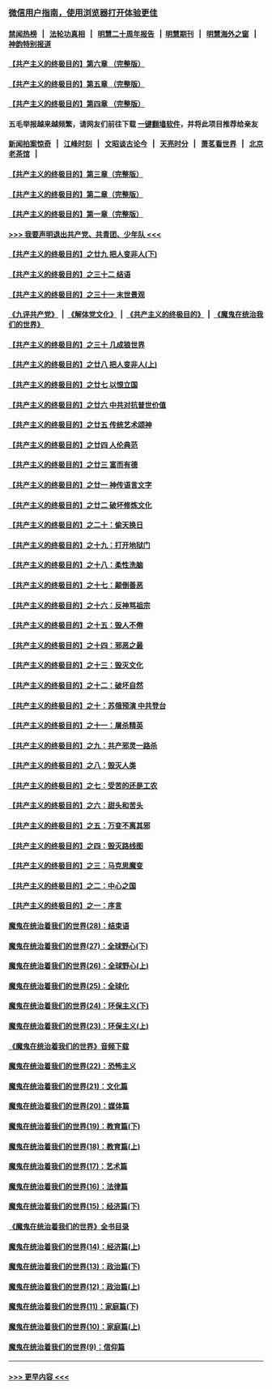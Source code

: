 ### [微信用户指南，使用浏览器打开体验更佳](https://github.com/gfw-breaker/banned-news1/blob/master/indexes/wechat-guide.md?t=0)
#### [禁闻热榜](热点新闻.md?t=0)  &nbsp;&nbsp;|&nbsp;&nbsp; [法轮功真相](https://github.com/gfw-breaker/truth/blob/master/README.md?t=0) &nbsp;&nbsp;|&nbsp;&nbsp; [明慧二十周年报告](https://github.com/gfw-breaker/mh-reports/blob/master/README.md?t=0) &nbsp;&nbsp;|&nbsp;&nbsp;[明慧期刊](https://github.com/gfw-breaker/mh-qikan) &nbsp;&nbsp;|&nbsp;&nbsp; [明慧海外之窗](https://github.com/gfw-breaker/mh-news/blob/master/README.md?t=0) &nbsp;&nbsp;|&nbsp;&nbsp; [神韵特别报道](https://github.com/gfw-breaker/mh-news/blob/master/shenyun.md?t=0)
#### [【共产主义的终极目的】第六章 （完整版）](../pages/nsc422/n11428913.md?t=02092055) 
#### [【共产主义的终极目的】第五章 （完整版）](../pages/nsc422/n11428912.md?t=02092055) 
#### [【共产主义的终极目的】第四章 （完整版）](../pages/nsc422/n11428907.md?t=02092055) 
#### 五毛举报越来越频繁，请网友们前往下载 [一键翻墙软件](https://github.com/gfw-breaker/ssr-accounts)，并将此项目推荐给亲友
#### [新闻拍案惊奇](https://github.com/gfw-breaker/banned-news1/blob/master/pages/link4.md) &nbsp;&nbsp;|&nbsp;&nbsp; [江峰时刻](https://github.com/gfw-breaker/banned-news1/blob/master/pages/link4.md) &nbsp;&nbsp;|&nbsp;&nbsp; [文昭谈古论今](https://github.com/gfw-breaker/banned-news1/blob/master/pages/link4.md) &nbsp;&nbsp;|&nbsp;&nbsp; [天亮时分](https://github.com/gfw-breaker/banned-news1/blob/master/pages/link4.md) &nbsp;&nbsp;|&nbsp;&nbsp; [萧茗看世界](https://github.com/gfw-breaker/banned-news1/blob/master/pages/link4.md) &nbsp;&nbsp;|&nbsp;&nbsp; [北京老茶馆](https://github.com/gfw-breaker/banned-news1/blob/master/pages/link4.md) &nbsp;&nbsp;|&nbsp;&nbsp; 
#### [【共产主义的终极目的】第三章（完整版）](../pages/nsc422/n11428848.md?t=02092055) 
#### [【共产主义的终极目的】第二章（完整版）](../pages/nsc422/n11428831.md?t=02092055) 
#### [【共产主义的终极目的】第一章（完整版）](../pages/nsc422/n11417651.md?t=02092055) 
#### [>>> 我要声明退出共产党、共青团、少年队 <<<](https://github.com/begood0513/goodnews/blob/master/quit/letter.md) 
#### [【共产主义的终极目的】之廿九 把人变非人(下)](../pages/nsc422/n11344140.md?t=02092055) 
#### [【共产主义的终极目的】之三十二 结语](../pages/nsc422/n11360535.md?t=02092055) 
#### [【共产主义的终极目的】之三十一 末世景观](../pages/nsc422/n11351129.md?t=02092055) 
#### [《九评共产党》](https://github.com/begood0513/9ping.md/blob/master/README.md) &nbsp;|&nbsp; [《解体党文化》](../../../../jtdwh.md/blob/master/README.md)  &nbsp;|&nbsp; [《共产主义的终极目的》](../../../../gczydzjmd.md/blob/master/README.md) &nbsp;|&nbsp; [《魔鬼在统治我们的世界》](../../../../mgztzwmdsj.md/blob/master/README.md) 
#### [【共产主义的终极目的】之三十 几成狼世界](../pages/nsc422/n11348280.md?t=02092055) 
#### [【共产主义的终极目的】之廿八 把人变非人(上)](../pages/nsc422/n11340492.md?t=02092055) 
#### [【共产主义的终极目的】之廿七 以恨立国](../pages/nsc422/n11336944.md?t=02092055) 
#### [【共产主义的终极目的】之廿六 中共对抗普世价值](../pages/nsc422/n11324785.md?t=02092055) 
#### [【共产主义的终极目的】之廿五 传统艺术颂神](../pages/nsc422/n11296396.md?t=02092055) 
#### [【共产主义的终极目的】之廿四 人伦典范](../pages/nsc422/n11296397.md?t=02092055) 
#### [【共产主义的终极目的】之廿三 富而有德](../pages/nsc422/n11283598.md?t=02092055) 
#### [【共产主义的终极目的】之廿一 神传语言文字](../pages/nsc422/n11263265.md?t=02092055) 
#### [【共产主义的终极目的】之廿二 破坏修炼文化](../pages/nsc422/n11245728.md?t=02092055) 
#### [【共产主义的终极目的】之二十：偷天换日](../pages/nsc422/n11238846.md?t=02092055) 
#### [【共产主义的终极目的】之十九：打开地狱门](../pages/nsc422/n11206376.md?t=02092055) 
#### [【共产主义的终极目的】之十八：柔性洗脑](../pages/nsc422/n11199994.md?t=02092055) 
#### [【共产主义的终极目的】之十七：颠倒善恶](../pages/nsc422/n11179782.md?t=02092055) 
#### [【共产主义的终极目的】之十六：反神骂祖宗](../pages/nsc422/n11166798.md?t=02092055) 
#### [【共产主义的终极目的】之十五：毁人不倦](../pages/nsc422/n11166792.md?t=02092055) 
#### [【共产主义的终极目的】之十四：邪恶之最](../pages/nsc422/n11150249.md?t=02092055) 
#### [【共产主义的终极目的】之十三：毁灭文化](../pages/nsc422/n11135227.md?t=02092055) 
#### [【共产主义的终极目的】之十二：破坏自然](../pages/nsc422/n11135214.md?t=02092055) 
#### [【共产主义的终极目的】之十：苏俄预演 中共登台](../pages/nsc422/n11118424.md?t=02092055) 
#### [【共产主义的终极目的】之十一：屠杀精英](../pages/nsc422/n11118442.md?t=02092055) 
#### [【共产主义的终极目的】之九：共产邪灵一路杀](../pages/nsc422/n11114139.md?t=02092055) 
#### [【共产主义的终极目的】之八：毁灭人类](../pages/nsc422/n11108503.md?t=02092055) 
#### [【共产主义的终极目的】之七：受苦的还是工农](../pages/nsc422/n11101809.md?t=02092055) 
#### [【共产主义的终极目的】之六：甜头和苦头](../pages/nsc422/n11096971.md?t=02092055) 
#### [【共产主义的终极目的】之五：万变不离其邪](../pages/nsc422/n11091285.md?t=02092055) 
#### [【共产主义的终极目的】之四：毁灭路线图](../pages/nsc422/n11086284.md?t=02092055) 
#### [【共产主义的终极目的】之三：马克思魔变](../pages/nsc422/n11061941.md?t=02092055) 
#### [【共产主义的终极目的】之二：中心之国](../pages/nsc422/n11047728.md?t=02092055) 
#### [【共产主义的终极目的】之一：序言](../pages/nsc422/n11086077.md?t=02092055) 
#### [魔鬼在统治着我们的世界(28)：结束语](../pages/nsc422/n10936246.md?t=02092055) 
#### [魔鬼在统治着我们的世界(27)：全球野心(下)](../pages/nsc422/n10928319.md?t=02092055) 
#### [魔鬼在统治着我们的世界(26)：全球野心(上)](../pages/nsc422/n10900318.md?t=02092055) 
#### [魔鬼在统治着我们的世界(25)：全球化](../pages/nsc422/n10788205.md?t=02092055) 
#### [魔鬼在统治着我们的世界(24)：环保主义(下)](../pages/nsc422/n10695307.md?t=02092055) 
#### [魔鬼在统治着我们的世界(23)：环保主义(上)](../pages/nsc422/n10688613.md?t=02092055) 
#### [《魔鬼在统治着我们的世界》音频下载](../pages/nsc422/n10635553.md?t=02092055) 
#### [魔鬼在统治着我们的世界(22)：恐怖主义](../pages/nsc422/n10614727.md?t=02092055) 
#### [魔鬼在统治着我们的世界(21)：文化篇](../pages/nsc422/n10597706.md?t=02092055) 
#### [魔鬼在统治着我们的世界(20)：媒体篇](../pages/nsc422/n10586579.md?t=02092055) 
#### [魔鬼在统治着我们的世界(19)：教育篇(下)](../pages/nsc422/n10564808.md?t=02092055) 
#### [魔鬼在统治着我们的世界(18)：教育篇(上)](../pages/nsc422/n10526970.md?t=02092055) 
#### [魔鬼在统治着我们的世界(17)：艺术篇](../pages/nsc422/n10499093.md?t=02092055) 
#### [魔鬼在统治着我们的世界(16)：法律篇](../pages/nsc422/n10485969.md?t=02092055) 
#### [魔鬼在统治着我们的世界(15)：经济篇(下)](../pages/nsc422/n10469975.md?t=02092055) 
#### [《魔鬼在统治着我们的世界》全书目录](../pages/nsc422/n10464261.md?t=02092055) 
#### [魔鬼在统治着我们的世界(14)：经济篇(上)](../pages/nsc422/n10457370.md?t=02092055) 
#### [魔鬼在统治着我们的世界(13)：政治篇(下)](../pages/nsc422/n10448270.md?t=02092055) 
#### [魔鬼在统治着我们的世界(12)：政治篇(上)](../pages/nsc422/n10444576.md?t=02092055) 
#### [魔鬼在统治着我们的世界(11)：家庭篇(下)](../pages/nsc422/n10440961.md?t=02092055) 
#### [魔鬼在统治着我们的世界(10)：家庭篇(上)](../pages/nsc422/n10435448.md?t=02092055) 
#### [魔鬼在统治着我们的世界(9)：信仰篇](../pages/nsc422/n10432159.md?t=02092055) 

----
#### [ >>> 更早内容 <<< ](../indexes/nsc422-earlier.md)
